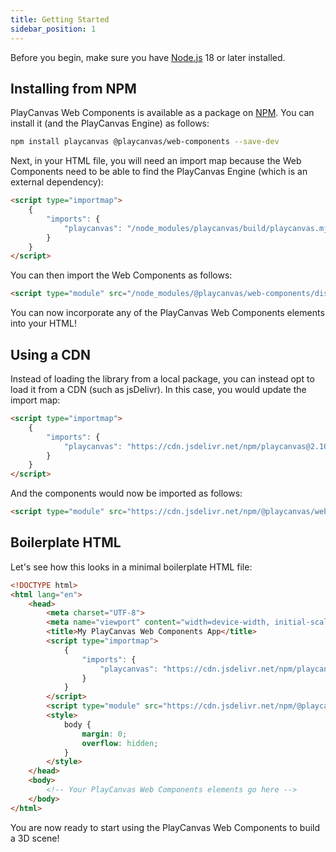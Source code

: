```yaml
---
title: Getting Started
sidebar_position: 1
---
```


Before you begin, make sure you have [Node.js](https://nodejs.org/) 18 or later installed.

## Installing from NPM

PlayCanvas Web Components is available as a package on [NPM](https://www.npmjs.com/package/@playcanvas/web-components).
You can install it (and the PlayCanvas Engine) as follows:

```bash
npm install playcanvas @playcanvas/web-components --save-dev
```

Next, in your HTML file, you will need an import map because the Web Components need to be able to find the PlayCanvas Engine (which is an external dependency):

```html
<script type="importmap">
    {
        "imports": {
            "playcanvas": "/node_modules/playcanvas/build/playcanvas.mjs"
        }
    }
</script>
```

You can then import the Web Components as follows:

```html
<script type="module" src="/node_modules/@playcanvas/web-components/dist/pwc.mjs"></script>
```

You can now incorporate any of the PlayCanvas Web Components elements into your HTML!

## Using a CDN

Instead of loading the library from a local package, you can instead opt to load it from a CDN (such as jsDelivr). In this case, you would update the import map:

```html
<script type="importmap">
    {
        "imports": {
            "playcanvas": "https://cdn.jsdelivr.net/npm/playcanvas@2.10.5/build/playcanvas.mjs"
        }
    }
</script>
```

And the components would now be imported as follows:

```html
<script type="module" src="https://cdn.jsdelivr.net/npm/@playcanvas/web-components@0.2.8/dist/pwc.mjs"></script>
```

## Boilerplate HTML

Let's see how this looks in a minimal boilerplate HTML file:

```html
<!DOCTYPE html>
<html lang="en">
    <head>
        <meta charset="UTF-8">
        <meta name="viewport" content="width=device-width, initial-scale=1.0, maximum-scale=1.0, user-scalable=no">
        <title>My PlayCanvas Web Components App</title>
        <script type="importmap">
            {
                "imports": {
                    "playcanvas": "https://cdn.jsdelivr.net/npm/playcanvas@2.10.5/build/playcanvas.mjs"
                }
            }
        </script>
        <script type="module" src="https://cdn.jsdelivr.net/npm/@playcanvas/web-components@0.2.8/dist/pwc.mjs"></script>
        <style>
            body {
                margin: 0;
                overflow: hidden;
            }
        </style>
    </head>
    <body>
        <!-- Your PlayCanvas Web Components elements go here -->
    </body>
</html>
```

You are now ready to start using the PlayCanvas Web Components to build a 3D scene!
